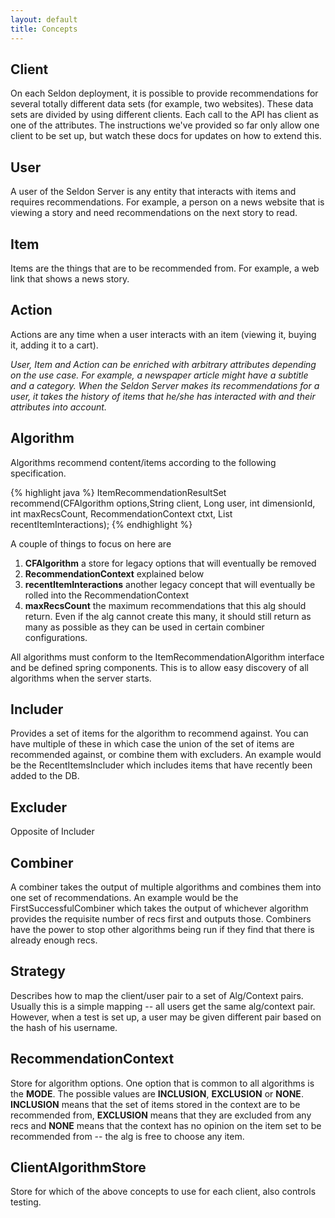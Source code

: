 ```yaml
---
layout: default
title: Concepts 
---
```


## Client

On each Seldon deployment, it is possible to provide recommendations for several totally different data sets (for example, two websites). These data sets are divided by using different clients. Each call to the API has client as one of the attributes. The instructions we've provided so far only allow one client to be set up, but watch these docs for updates on how to extend this.

## User

A user of the Seldon Server is any entity that interacts with items and requires recommendations. For example, a person on a news website that is viewing a story and need recommendations on the next story to read.

## Item

Items are the things that are to be recommended from. For example, a web link that shows a news story.

## Action

Actions are any time when a user interacts with an item (viewing it, buying it, adding it to a cart).

*User, Item and Action can be enriched with arbitrary attributes depending on the use case. For example, a newspaper article might have a subtitle and a category.  When the Seldon Server makes its recommendations for a user, it takes the history of items that he/she has interacted with and their attributes into account.*

## Algorithm
 
Algorithms recommend content/items according to the following specification.

{% highlight java %}
ItemRecommendationResultSet recommend(CFAlgorithm options,String client, Long user, int dimensionId, int maxRecsCount, RecommendationContext ctxt, List<Long> recentItemInteractions);
{% endhighlight %}

A couple of things to focus on here are

 1. **CFAlgorithm** a store for legacy options that will eventually be removed
 1. **RecommendationContext** explained below
 1. **recentItemInteractions** another legacy concept that will eventually be rolled into the RecommendationContext
 1. **maxRecsCount** the maximum recommendations that this alg should return. Even if the alg cannot create this many, it should still return as many as possible as they can be used in certain combiner configurations.

All algorithms must conform to the ItemRecommendationAlgorithm interface and be defined spring components. This is to allow easy discovery of all algorithms when the server starts. 
 
## Includer
 
Provides a set of items for the algorithm to recommend against. You can have multiple of these in which case the union of the set of items are recommended against, or combine them with excluders. An example would be the RecentItemsIncluder which includes items that have recently been added to the DB.

## Excluder

Opposite of Includer

## Combiner

A combiner takes the output of multiple algorithms and combines them into one set of recommendations. An example would be the FirstSuccessfulCombiner which takes the output of whichever algorithm
provides the requisite number of recs first and outputs those. Combiners have the power to stop other algorithms being run if they find that there is already enough recs.
 
## Strategy

Describes how to map the client/user pair to a set of Alg/Context pairs. Usually this is a simple mapping -- all users get the same alg/context pair. However, when a test is set up, a user may be
given different pair based on the hash of his username.
 
## RecommendationContext

Store for algorithm options. One option that is common to all algorithms is the **MODE**. The possible values are **INCLUSION**, **EXCLUSION** or **NONE**. **INCLUSION** means that the set of items stored in the context are to be recommended from, **EXCLUSION** means that they are excluded from any recs and **NONE** means that the context has no opinion on the item set to be recommended from -- the alg is free to choose any item.
 
## ClientAlgorithmStore

Store for which of the above concepts to use for each client, also controls testing.

